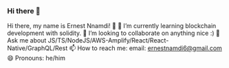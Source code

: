 
### Hi there 👋

Hi there, my name is Ernest Nnamdi! 👋
🌱 I’m currently learning blockchain development with solidity.
👯 I’m looking to collaborate on anything nice :)
💬 Ask me about JS/TS/NodeJS/AWS-Amplify/React/React-Native/GraphQL/Rest
📫 How to reach me: email: ernestnamdi6@gmail.com
😄 Pronouns: he/him


